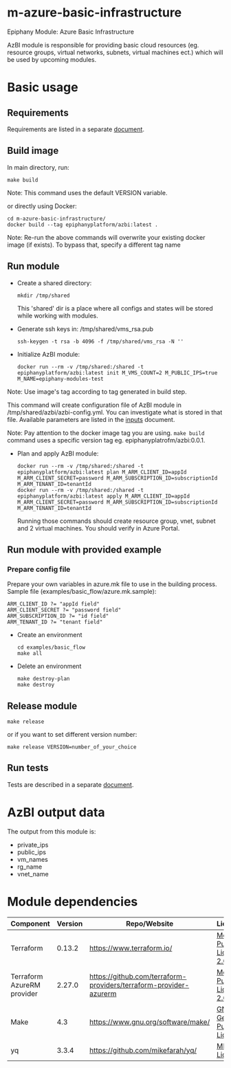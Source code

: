 # m-azure-basic-infrastructure

Epiphany Module: Azure Basic Infrastructure

AzBI module is responsible for providing basic cloud resources (eg. resource groups, virtual networks, subnets, virtual machines ect.) which will be used by upcoming modules.

# Basic usage

## Requirements

Requirements are listed in a separate [document](docs/REQUIREMENTS.md).

## Build image

In main directory, run:

  ```shell
  make build
  ```

  Note: This command uses the default VERSION variable.

or directly using Docker:

  ```shell
  cd m-azure-basic-infrastructure/
  docker build --tag epiphanyplatform/azbi:latest .
  ```

Note: Re-run the above commands will overwrite your existing docker image (if exists). To bypass that, specify a different tag name

## Run module

* Create a shared directory:

  ```shell
  mkdir /tmp/shared
  ```

  This 'shared' dir is a place where all configs and states will be stored while working with modules.

* Generate ssh keys in: /tmp/shared/vms_rsa.pub

  ```shell
  ssh-keygen -t rsa -b 4096 -f /tmp/shared/vms_rsa -N ''
  ```

* Initialize AzBI module:

  ```shell
  docker run --rm -v /tmp/shared:/shared -t epiphanyplatform/azbi:latest init M_VMS_COUNT=2 M_PUBLIC_IPS=true M_NAME=epiphany-modules-test
  ```

Note: Use image's tag according to tag generated in build step.

  This command will create configuration file of AzBI module in /tmp/shared/azbi/azbi-config.yml. You can investigate what is stored in that file. Available parameters are listed in the [inputs](docs/INPUTS.adoc) document.

  Note: Pay attention to the docker image tag you are using. `make build` command uses a specific version tag eg. epiphanyplatrofm/azbi:0.0.1.

* Plan and apply AzBI module:

  ```shell
  docker run --rm -v /tmp/shared:/shared -t epiphanyplatform/azbi:latest plan M_ARM_CLIENT_ID=appId M_ARM_CLIENT_SECRET=password M_ARM_SUBSCRIPTION_ID=subscriptionId M_ARM_TENANT_ID=tenantId
  docker run --rm -v /tmp/shared:/shared -t epiphanyplatform/azbi:latest apply M_ARM_CLIENT_ID=appId M_ARM_CLIENT_SECRET=password M_ARM_SUBSCRIPTION_ID=subscriptionId M_ARM_TENANT_ID=tenantId
  ```

  Running those commands should create resource group, vnet, subnet and 2 virtual machines. You should verify in Azure Portal.

## Run module with provided example

### Prepare config file

Prepare your own variables in azure.mk file to use in the building process.
Sample file (examples/basic_flow/azure.mk.sample):

  ```shell
  ARM_CLIENT_ID ?= "appId field"
  ARM_CLIENT_SECRET ?= "password field"
  ARM_SUBSCRIPTION_ID ?= "id field"
  ARM_TENANT_ID ?= "tenant field"
  ```

* Create an environment

  ```shell
  cd examples/basic_flow
  make all
  ```

* Delete an environment

  ```shell
  make destroy-plan
  make destroy
  ```

## Release module

  ```shell
  make release
  ```

or if you want to set different version number:

  ```shell
  make release VERSION=number_of_your_choice
  ```

## Run tests

Tests are described in a separate [document](docs/TESTS.md).

# AzBI output data

The output from this module is:

* private_ips
* public_ips
* vm_names
* rg_name
* vnet_name

# Module dependencies

| Component                 | Version | Repo/Website                                          | License                                                           |
| ------------------------- | ------- | ----------------------------------------------------- | ----------------------------------------------------------------- |
| Terraform                 | 0.13.2  | https://www.terraform.io/                             | [Mozilla Public License 2.0](https://github.com/hashicorp/terraform/blob/master/LICENSE) |
| Terraform AzureRM provider | 2.27.0 | https://github.com/terraform-providers/terraform-provider-azurerm | [Mozilla Public License 2.0](https://github.com/terraform-providers/terraform-provider-azurerm/blob/master/LICENSE) |
| Make                      | 4.3     | https://www.gnu.org/software/make/                    | [GNU General Public License](https://www.gnu.org/licenses/gpl-3.0.html) |
| yq                        | 3.3.4   | https://github.com/mikefarah/yq/                      | [MIT License](https://github.com/mikefarah/yq/blob/master/LICENSE) |
